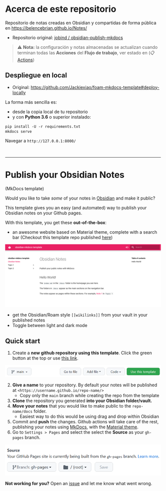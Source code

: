 # Acerca de este repositorio

Repositorio de notas creadas en Obsidian y compartidas de forma pública en https://belencebrian.github.io/Notes/ 

- Repositorio original: [jobind / obsidian-publish-mkdocs](https://github.com/jobindj/obsidian-publish-mkdocs)

>⚠ **Nota:** la configuración y notas almacenadas se actualizan cuando terminan todas las **Acciones** del **Flujo de trabajo**, ver estado en (📋 [Actions](https://github.com/BelenCebrian/Notes/actions))


##  Despliegue en local
- Original: https://github.com/Jackiexiao/foam-mkdocs-template#deploy-locally

La forma más sencilla es:
  - desde la copia local de tu repositorio 
  - y con **Python 3.6** o superior instalado:
 
```
pip install -U -r requirements.txt
mkdocs serve 
```

Navegar a  `http://127.0.0.1:8000/`

<br>

---

# Publish your Obsidian Notes

(MkDocs template)

Would you like to take _some_ of your notes in [Obsidian](https://obsidian.md/) and make it public?

This template gives you an easy (and automated) way to publish your Obsidian notes on your Github pages.

With this template, you get these **out-of-the-box**:

- an awesome website based on Material theme, complete with a search bar (Checkout this template repo published [here](https://jobindj.github.io/obsidian-publish-mkdocs/))

![](Resources/mkdocs/2021-11-22-22-49-26.png)
- get the Obsidian/Roam style `[[wikilinks]]` from your vault in your published notes
- Toggle between light and dark mode


## Quick start

1. Create a **new github repository using this template**. Click the green button at the top or use [this link](https://github.com/jobindj/obsidian-publish-mkdocs/generate). 

![](Resources/mkdocs/2021-11-22-22-54-02.png)

2.  **Give a name** to your repository. By default your notes will be published at `<https://username.github.io/repo-name/>`
     - Copy only the `main` branch while creating the repo from the template
3. **Clone** the repository you generated **into your Obsidian folder/vault.**
4. **Move your notes** that you would like to make public to the `repo-name/docs` folder.
    - Easiest way to do this would be using drag and drop within Obsidian
5. Commit and **push** the changes. Github actions will take care of the rest, publishing your notes using [MkDocs](https://www.mkdocs.org/), with the [Material theme](https://squidfunk.github.io/mkdocs-material/). 
6. Go to `Settings > Pages` and select the select the **Source** as your `gh-pages` branch.

![](Resources/mkdocs/2021-11-22-22-52-49.png)

**Not working for you?** Open an [issue](https://github.com/jobindj/obsidian-publish-mkdocs/issues/new/choose) and let me know what went wrong.

